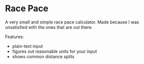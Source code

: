 # Race Pace

A very small and simple race pace calculator. Made because I was unsatisfied with the ones that are out there.

Features:

- plain-text input
- figures out reasonable units for your input
- shows common distance splits
